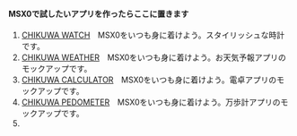 #### MSX0で試したいアプリを作ったらここに置きます
1. [CHIKUWA WATCH](https://github.com/chikuwa-empire/msx0-iot/tree/main/CHIKUWA_WATCH)　MSX0をいつも身に着けよう。スタイリッシュな時計です。
1. [CHIKUWA WEATHER](https://github.com/chikuwa-empire/msx0-iot/tree/main/CHIKUWA_WEATHER)　MSX0をいつも身に着けよう。お天気予報アプリのモックアップです。
1. [CHIKUWA CALCULATOR](https://github.com/chikuwa-empire/msx0-iot/tree/main/CHIKUWA_CALCULATOR)　MSX0をいつも身に着けよう。電卓アプリのモックアップです。
1. [CHIKUWA PEDOMETER](https://github.com/chikuwa-empire/msx0-iot/tree/main/CHIKUWA_PEDOMETER)　MSX0をいつも身に着けよう。万歩計アプリのモックアップです。
1.
